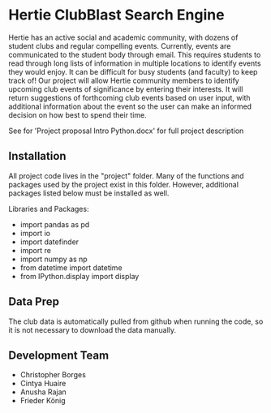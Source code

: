 # Hertie ClubBlast Search Engine
Hertie has an active social and academic community, with dozens of student clubs and regular compelling events. 
Currently, events are communicated to the student body through email. 
This requires students to read through long lists of information in multiple locations to identify events they would enjoy.
It can be difficult for busy students (and faculty) to keep track of! Our project will allow Hertie community members to identify upcoming club events of significance by entering their interests. 
It will return suggestions of forthcoming club events based on user input, with additional information about the event so the user can make an informed decision on how best to spend their time.

See for 'Project proposal Intro Python.docx' for full project description

## Installation

All project code lives in the "project" folder. Many of the functions and packages used by the project exist in this folder. 
However, additional packages listed below must be installed as well.

Libraries and Packages:
- import pandas as pd
- import io
- import datefinder
- import re
- import numpy as np
- from datetime import datetime
- from IPython.display import display

## Data Prep
The club data is automatically pulled from github when running the code, so it is not necessary to download the data manually.  


## Development Team 
- Christopher Borges
- Cintya Huaire
- Anusha Rajan
- Frieder König
